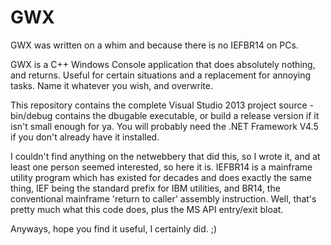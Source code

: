 # GWX

GWX was written on a whim and because there is no IEFBR14 on PCs.

GWX is a C++ Windows Console application that does absolutely nothing, and returns. Useful for certain situations and a replacement for annoying tasks. Name it whatever you wish, and overwrite.

This repository contains the complete Visual Studio 2013 project source - bin/debug contains the dbugable executable, or build a release version if it isn't small enough for ya. You will probably need the .NET Framework V4.5 if you don't already have it installed. 

I couldn't find anything on the netwebbery that did this, so I wrote it, and at least one person seemed interested, so here it is. IEFBR14 is a mainframe utility program which has existed for decades and does exactly the same thing, IEF being the standard prefix for IBM utilities, and BR14, the conventional mainframe 'return to caller' assembly instruction. Well, that's pretty much what this code does, plus the MS API entry/exit bloat.  

Anyways, hope you find it useful, I certainly did. ;)
